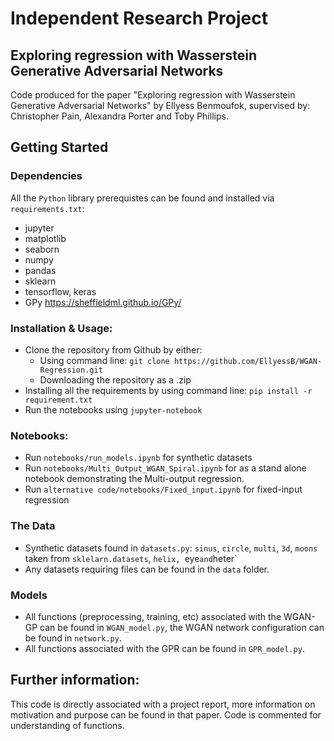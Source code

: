 # Independent Research Project
## Exploring regression with Wasserstein Generative Adversarial Networks

Code produced for the paper "Exploring regression with Wasserstein Generative Adversarial Networks" by Ellyess Benmoufok, supervised by: Christopher Pain, Alexandra Porter and Toby Phillips.

## Getting Started

### Dependencies
All the `Python` library prerequistes can be found and installed via `requirements.txt`:
* jupyter
* matplotlib
* seaborn
* numpy
* pandas
* sklearn
* tensorflow, keras
* GPy https://sheffieldml.github.io/GPy/

### Installation & Usage:
* Clone the repository from Github by either:
  * Using command line:
  `git clone https://github.com/EllyessB/WGAN-Regression.git`
  * Downloading the repository as a .zip
* Installing all the requirements by using command line:
 `pip install -r requirement.txt`
* Run the notebooks using `jupyter-notebook`

### Notebooks:
* Run `notebooks/run_models.ipynb` for synthetic datasets
* Run `notebooks/Multi_Output_WGAN_Spiral.ipynb` for as a stand alone notebook demonstrating the Multi-output regression.
* Run `alternative code/notebooks/Fixed_input.ipynb` for fixed-input regression
### The Data
* Synthetic datasets found in `datasets.py`: `sinus`, `circle`, `multi`, `3d`, `moons` taken from `sklelarn.datasets`, `helix, `eye` and `heter`
* Any datasets requiring files can be found in the `data` folder.

### Models
* All functions (preprocessing, training, etc) associated with the WGAN-GP can be found in `WGAN_model.py`, the WGAN network configuration can be found in `network.py`.
* All functions associated with the GPR can be found in `GPR_model.py`.


## Further information:

This code is directly associated with a project report, more information on motivation and purpose can be found in that paper. Code is commented for understanding of functions.
